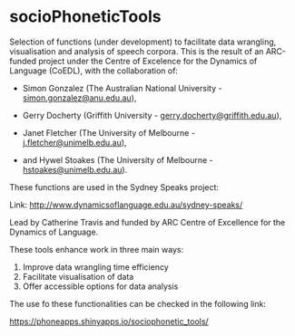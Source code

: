 # socioPhoneticTools

Selection of functions (under development) to facilitate data wrangling, visualisation and analysis of speech corpora. This is the result of an ARC-funded project under the Centre of Excelence for the Dynamics of Language (CoEDL), with the collaboration of:

* Simon Gonzalez (The Australian National University - simon.gonzalez@anu.edu.au),

* Gerry Docherty (Griffith University - gerry.docherty@griffith.edu.au),

* Janet Fletcher (The University of Melbourne - j.fletcher@unimelb.edu.au),

* and Hywel Stoakes (The University of Melbourne - hstoakes@unimelb.edu.au).


These functions are used in the Sydney Speaks project:

Link: http://www.dynamicsoflanguage.edu.au/sydney-speaks/

Lead by Catherine Travis and funded by ARC Centre of Excellence for the Dynamics of Language.

These tools enhance work in three main ways:

1. Improve data wrangling time efficiency
2. Facilitate visualisation of data
3. Offer accessible options for data analysis

The use fo these functionalities can be checked in  the following link:

https://phoneapps.shinyapps.io/sociophonetic_tools/
